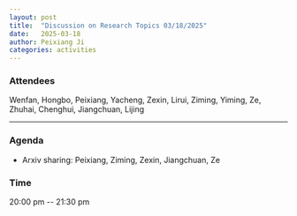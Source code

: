 ```yaml
---
layout: post
title:  "Discussion on Research Topics 03/18/2025"
date:   2025-03-18
author: Peixiang Ji
categories: activities
---
```


### Attendees

Wenfan, Hongbo, Peixiang, Yacheng, Zexin, Lirui, Ziming, Yiming, Ze, Zhuhai, Chenghui, Jiangchuan, Lijing

---

### Agenda

- Arxiv sharing: Peixiang, Ziming, Zexin, Jiangchuan, Ze

### Time

20:00 pm -- 21:30 pm

